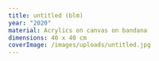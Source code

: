 ```yaml
---
title: untitled (blm)
year: "2020"
material: Acrylics on canvas on bandana
dimensions: 40 x 40 cm
coverImage: /images/uploads/untitled.jpg
---
```

